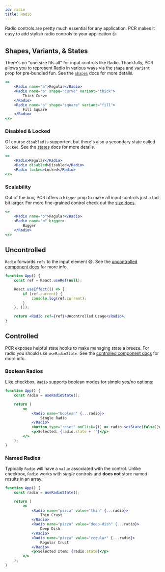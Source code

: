 ```yaml
---
id: radio
title: Radio
---
```


Radio controls are pretty much essential for any application. PCR makes it easy to add stylish radio controls to your application :+1:

## Shapes, Variants, & States

There's no "one size fits all" for input controls like Radio.
Thankfully, PCR allows you to represent Radio in various ways via the `shape` and `variant` prop
for pre-bundled fun. See the [`shapes`](props/shapes-size) docs for more details.

```jsx live
<>
    <Radio name="a">Regular</Radio>
    <Radio name="a" shape="curve" variant="thick">
        Thick Curve
    </Radio>
    <Radio name="a" shape="square" variant="fill">
        Fill Square
    </Radio>
</>
```

### Disabled &amp; Locked

Of course `disabled` is supported, but there's also a secondary state called `locked`.
See the [states](props/states) docs for more details.

```jsx live
<>
    <Radio>Regular</Radio>
    <Radio disabled>Disabled</Radio>
    <Radio locked>Locked</Radio>
</>
```

### Scalability

Out of the box, PCR offers a `bigger` prop to make all input controls just a tad bit larger.
For more fine-grained control check out the [size docs](props/shapes-size#size).

```jsx live
<>
    <Radio name="b">Regular</Radio>
    <Radio name="b" bigger>
        Bigger
    </Radio>
</>
```

## Uncontrolled

`Radio` forwards `refs` to the input element :smile:.
See the [uncontrolled component docs](main-concepts/uncontrolled) for more info.

```jsx live
function App() {
    const ref = React.useRef(null);

    React.useEffect(() => {
        if (ref.current) {
            console.log(ref.current);
        }
    }, []);

    return <Radio ref={ref}>Uncontrolled Usage</Radio>;
}
```

## Controlled

PCR exposes helpful state hooks to make managing state a breeze. For radio you should use `useRadioState`.
See the [controlled component docs](main-concepts/controlled) for more info.

### Boolean Radios

Like checkbox, `Radio` supports boolean modes for simple yes/no options:

```jsx live
function App() {
    const radio = useRadioState();

    return (
        <>
            <Radio name="boolean" {...radio}>
                Single Radio
            </Radio>
            <button type="reset" onClick={() => radio.setState(false)}>Reset</button>
            <p>Selected: {radio.state + ''}</p>
        </>
    );
}
```

### Named Radios

Typically `Radio` will have a `value` associated with the control. Unlike checkbox, `Radio` works with _single_ controls and **does not** store named results in an array.

```jsx live
function App() {
    const radio = useRadioState();

    return (
        <>
            <Radio name="pizza" value="thin" {...radio}>
                Thin Crust
            </Radio>
            <Radio name="pizza" value="deep-dish" {...radio}>
                Deep Dish
            </Radio>
            <Radio name="pizza" value="regular" {...radio}>
                Regular Crust
            </Radio>
            <p>Selected Item: {radio.state}</p>
        </>
    );
}
```
